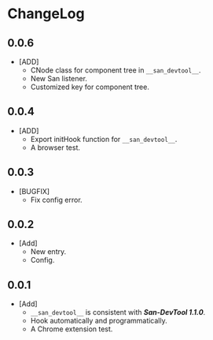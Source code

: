 ChangeLog
========


0.0.6
-------
 - [ADD]
   - CNode class for component tree in `__san_devtool__`.
   - New San listener.
   - Customized key for component tree.


0.0.4
-------
 - [ADD]
   - Export initHook function for `__san_devtool__`.
   - A browser test.


0.0.3
-------
 - [BUGFIX]
   - Fix config error.


0.0.2
-------
 - [Add]
   - New entry.
   - Config.


0.0.1
-------
 - [Add]
   - `__san_devtool__` is consistent with ***San-DevTool 1.1.0***.
   - Hook automatically and programmatically.
   - A Chrome extension test.
